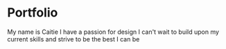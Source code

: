 # Portfolio
My name is Caitie
I have a passion for design 
I can't wait to build upon my current skills and strive to be the best I can be 
